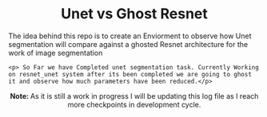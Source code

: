 <h1 align='center'> Unet vs Ghost Resnet </h1>

<div>
  <p align='left'> The idea behind this repo is to create an Enviorment to observe how Unet segmentation will compare against a ghosted Resnet architecture for the work of 
    image segmentation </p>
    
    <p> So Far we have Completed unet segmentation task. Currently Working on resnet_unet system after its been completed we are going to ghost it and observe how much parameters have been reduced.</p>
    
  <p align='center'> <b> Note: </b> As it is still a work in progress I will be updating this log file as I reach more checkpoints in development cycle. </p>
</div>

